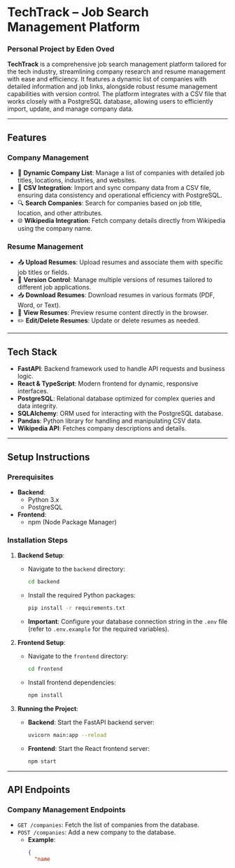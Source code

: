 # **TechTrack – Job Search Management Platform**
### **Personal Project by Eden Oved**

**TechTrack** is a comprehensive job search management platform tailored for the tech industry, streamlining company research and resume management with ease and efficiency. It features a dynamic list of companies with detailed information and job links, alongside robust resume management capabilities with version control. The platform integrates with a CSV file that works closely with a PostgreSQL database, allowing users to efficiently import, update, and manage company data.

---

## **Features**

### **Company Management**
- 📄 **Dynamic Company List**: Manage a list of companies with detailed job titles, locations, industries, and websites.
- 📂 **CSV Integration**: Import and sync company data from a CSV file, ensuring data consistency and operational efficiency with PostgreSQL.
- 🔍 **Search Companies**: Search for companies based on job title, location, and other attributes.
- 🌐 **Wikipedia Integration**: Fetch company details directly from Wikipedia using the company name.

### **Resume Management**
- 📤 **Upload Resumes**: Upload resumes and associate them with specific job titles or fields.
- 📝 **Version Control**: Manage multiple versions of resumes tailored to different job applications.
- 📥 **Download Resumes**: Download resumes in various formats (PDF, Word, or Text).
- 👀 **View Resumes**: Preview resume content directly in the browser.
- ✏️ **Edit/Delete Resumes**: Update or delete resumes as needed.

---

## **Tech Stack**
- **FastAPI**: Backend framework used to handle API requests and business logic.
- **React & TypeScript**: Modern frontend for dynamic, responsive interfaces.
- **PostgreSQL**: Relational database optimized for complex queries and data integrity.
- **SQLAlchemy**: ORM used for interacting with the PostgreSQL database.
- **Pandas**: Python library for handling and manipulating CSV data.
- **Wikipedia API**: Fetches company descriptions and details.

---

## **Setup Instructions**

### **Prerequisites**
- **Backend**: 
  - Python 3.x
  - PostgreSQL
- **Frontend**: 
  - npm (Node Package Manager)

### **Installation Steps**

1. **Backend Setup**:
   - Navigate to the `backend` directory:
     ```bash
     cd backend
     ```
   - Install the required Python packages:
     ```bash
     pip install -r requirements.txt
     ```
   - **Important**: Configure your database connection string in the `.env` file (refer to `.env.example` for the required variables).

2. **Frontend Setup**:
   - Navigate to the `frontend` directory:
     ```bash
     cd frontend
     ```
   - Install frontend dependencies:
     ```bash
     npm install
     ```

3. **Running the Project**:
   - **Backend**: Start the FastAPI backend server:
     ```bash
     uvicorn main:app --reload
     ```
   - **Frontend**: Start the React frontend server:
     ```bash
     npm start
     ```

---

## **API Endpoints**

### **Company Management Endpoints**  
- `GET /companies`: Fetch the list of companies from the database.  
- `POST /companies`: Add a new company to the database.  
  - **Example**:
    ```json
    {
      "name
